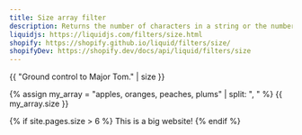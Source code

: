 ```yaml
---
title: Size array filter
description: Returns the number of characters in a string or the number of items in an array.
liquidjs: https://liquidjs.com/filters/size.html
shopify: https://shopify.github.io/liquid/filters/size/
shopifyDev: https://shopify.dev/docs/api/liquid/filters/size
---
```

{{ "Ground control to Major Tom." | size }}

{% assign my_array = "apples, oranges, peaches, plums" | split: ", " %}
{{ my_array.size }}

{% if site.pages.size > 6 %}
  This is a big website!
{% endif %}